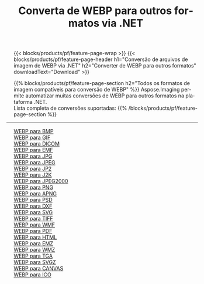 ﻿---
title: Converta de WEBP para outros formatos via .NET 
weight: 3920
url: /pt/net/conversion/from/webp 
lang: pt
langdirlevel: 2
locales: zh-hans,ja,it,ru,de,es,fr,nl,id,lt,pl,pt,vi,tr,ko,zh-hant,ar,hi,th,sv,cs,uk,he
description: Usando Aspose.Imaging você pode facilmente converter de WEBP para outros formatos
---

{{< blocks/products/pf/feature-page-wrap >}}
{{< blocks/products/pf/feature-page-header h1="Conversão de arquivos de imagem de WEBP via .NET" h2="Converter de WEBP para outros formatos" downloadText="Download" >}}


{{% blocks/products/pf/feature-page-section  h2="Todos os formatos de imagem compatíveis para conversão de WEBP" %}}
Aspose.Imaging permite automatizar muitas conversões de WEBP para outros formatos na plataforma .NET.
<br/>
Lista completa de conversões suportadas:
{{% /blocks/products/pf/feature-page-section %}}
<div class="container-fluid productfamilypage bg-gray">
    <div class="convertypes bg-gray agp-content section">
        <div class="container">
		<hr style="margin-left:-20px;"/>
		<div class="row other-converters">
		    <div class='col-md-2 other-converter remove-lp remove-rp'><a href="/imaging/pt/net/conversion/webp-to-bmp" >WEBP para BMP</a></div><div class='col-md-2 other-converter remove-lp remove-rp'><a href="/imaging/pt/net/conversion/webp-to-gif" >WEBP para GIF</a></div><div class='col-md-2 other-converter remove-lp remove-rp'><a href="/imaging/pt/net/conversion/webp-to-dicom" >WEBP para DICOM</a></div><div class='col-md-2 other-converter remove-lp remove-rp'><a href="/imaging/pt/net/conversion/webp-to-emf" >WEBP para EMF</a></div><div class='col-md-2 other-converter remove-lp remove-rp'><a href="/imaging/pt/net/conversion/webp-to-jpg" >WEBP para JPG</a></div><div class='col-md-2 other-converter remove-lp remove-rp'><a href="/imaging/pt/net/conversion/webp-to-jpeg" >WEBP para JPEG</a></div><div class='col-md-2 other-converter remove-lp remove-rp'><a href="/imaging/pt/net/conversion/webp-to-jp2" >WEBP para JP2</a></div><div class='col-md-2 other-converter remove-lp remove-rp'><a href="/imaging/pt/net/conversion/webp-to-j2k" >WEBP para J2K</a></div><div class='col-md-2 other-converter remove-lp remove-rp'><a href="/imaging/pt/net/conversion/webp-to-jpeg2000" >WEBP para JPEG2000</a></div><div class='col-md-2 other-converter remove-lp remove-rp'><a href="/imaging/pt/net/conversion/webp-to-png" >WEBP para PNG</a></div><div class='col-md-2 other-converter remove-lp remove-rp'><a href="/imaging/pt/net/conversion/webp-to-apng" >WEBP para APNG</a></div><div class='col-md-2 other-converter remove-lp remove-rp'><a href="/imaging/pt/net/conversion/webp-to-psd" >WEBP para PSD</a></div><div class='col-md-2 other-converter remove-lp remove-rp'><a href="/imaging/pt/net/conversion/webp-to-dxf" >WEBP para DXF</a></div><div class='col-md-2 other-converter remove-lp remove-rp'><a href="/imaging/pt/net/conversion/webp-to-svg" >WEBP para SVG</a></div><div class='col-md-2 other-converter remove-lp remove-rp'><a href="/imaging/pt/net/conversion/webp-to-tiff" >WEBP para TIFF</a></div><div class='col-md-2 other-converter remove-lp remove-rp'><a href="/imaging/pt/net/conversion/webp-to-wmf" >WEBP para WMF</a></div><div class='col-md-2 other-converter remove-lp remove-rp'><a href="/imaging/pt/net/conversion/webp-to-pdf" >WEBP para PDF</a></div><div class='col-md-2 other-converter remove-lp remove-rp'><a href="/imaging/pt/net/conversion/webp-to-html" >WEBP para HTML</a></div><div class='col-md-2 other-converter remove-lp remove-rp'><a href="/imaging/pt/net/conversion/webp-to-emz" >WEBP para EMZ</a></div><div class='col-md-2 other-converter remove-lp remove-rp'><a href="/imaging/pt/net/conversion/webp-to-wmz" >WEBP para WMZ</a></div><div class='col-md-2 other-converter remove-lp remove-rp'><a href="/imaging/pt/net/conversion/webp-to-tga" >WEBP para TGA</a></div><div class='col-md-2 other-converter remove-lp remove-rp'><a href="/imaging/pt/net/conversion/webp-to-svgz" >WEBP para SVGZ</a></div><div class='col-md-2 other-converter remove-lp remove-rp'><a href="/imaging/pt/net/conversion/webp-to-canvas" >WEBP para CANVAS</a></div><div class='col-md-2 other-converter remove-lp remove-rp'><a href="/imaging/pt/net/conversion/webp-to-ico" >WEBP para ICO</a></div>
                </div>
        </div>
    </div>
</div>
<br/>

